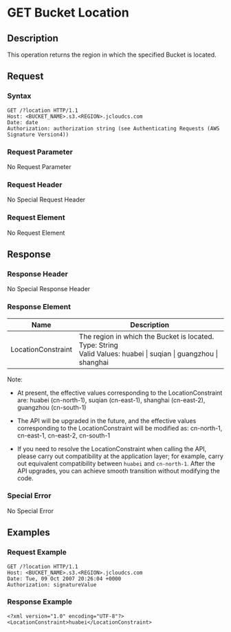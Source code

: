 # GET Bucket Location

## Description

This operation returns the region in which the specified Bucket is located.

## Request

### Syntax

```
GET /?location HTTP/1.1
Host: <BUCKET_NAME>.s3.<REGION>.jcloudcs.com
Date: date
Authorization: authorization string (see Authenticating Requests (AWS Signature Version4))
```

### Request Parameter
No Request Parameter

### Request Header
No Special Request Header

### Request Element
No Request Element

## Response

### Response Header
No Special Response Header

### Response Element

Name|Description
-|-
LocationConstraint|The region in which the Bucket is located. <br>Type: String<br>Valid Values: huabei \| suqian \| guangzhou \| shanghai

Note:

- At present, the effective values corresponding to the LocationConstraint are: huabei (cn-north-1), suqian (cn-east-1), shanghai (cn-east-2), guangzhou (cn-south-1)

- The API will be upgraded in the future, and the effective values corresponding to the LocationConstraint will be modified as: cn-north-1, cn-east-1, cn-east-2, cn-south-1

- If you need to resolve the LocationConstraint when calling the API, please carry out compatibility at the application layer; for example, carry out equivalent compatibility between `huabei` and `cn-north-1`. After the API upgrades, you can achieve smooth transition without modifying the code.

### Special Error
No Special Error

## Examples
### Request Example

```
GET /?location HTTP/1.1
Host: <BUCKET_NAME>.s3.<REGION>.jcloudcs.com
Date: Tue, 09 Oct 2007 20:26:04 +0000
Authorization: signatureValue
```

### Response Example

```
<?xml version="1.0" encoding="UTF-8"?>
<LocationConstraint>huabei</LocationConstraint>
```
